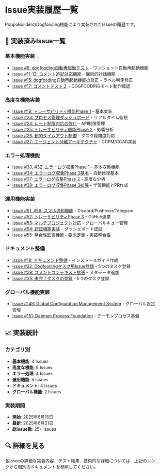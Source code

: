 # Issue実装履歴一覧

PoppoBuilderのDogfooding機能により実装されたIssueの履歴です。

## 🎯 実装済みIssue一覧

### 基本機能実装
- [Issue #8: dogfooding自動再起動テスト](issue-8.md) - ワンショット自動再起動機能
- [Issue #11-12: コメント追記対応機能](issue-11-12.md) - 継続的対話機能
- [Issue #15: dogfooding自動再起動機能の修正](issue-15.md) - ラベル判定修正
- [Issue #17: コメントテスト２](issue-17.md) - DOGFOODINGモード動作確認

### 高度な機能実装
- [Issue #19: トレーサビリティ機能Phase 1](issue-19.md) - 基本実装
- [Issue #23: プロセス管理ダッシュボード](issue-23.md) - リアルタイム監視
- [Issue #24: レート制限対応の強化](issue-24.md) - API制限管理
- [Issue #25: トレーサビリティ機能Phase 2](issue-25.md) - 影響分析
- [Issue #26: 動的タイムアウト制御](issue-26.md) - タスク複雑度対応
- [Issue #27: エージェント分離アーキテクチャ](issue-27.md) - CCPM/CCAG実装

### エラー処理機能
- [Issue #30, #32: エラーログ収集Phase 1](issue-30-32.md) - 基本収集機能
- [Issue #34: エラーログ収集Phase 3基本](issue-34.md) - 自動修復基本
- [Issue #37: エラーログ収集Phase 2](issue-37.md) - 高度な分析
- [Issue #38: エラーログ収集Phase 3拡張](issue-38.md) - 学習機能とPR作成

### 運用機能実装
- [Issue #51, #56: スマホ通知機能](issue-51-56.md) - Discord/Pushover/Telegram
- [Issue #52: トレーサビリティPhase 3](issue-52.md) - GitHub連携
- [Issue #53: マルチプロジェクト対応](issue-53.md) - グローバルキュー管理
- [Issue #54: 認証機能実装](issue-54.md) - ダッシュボード認証
- [Issue #55: 整合性監査機能](issue-55.md) - 要求定義・実装整合性

### ドキュメント整備
- [Issue #18: ドキュメント整備](issue-18.md) - インストールガイド作成
- [Issue #22: Dogfoodingタスク用Issue登録](issue-22.md) - 5つのタスク登録
- [Issue #29: コメントコンテキスト拡張](issue-29.md) - メタデータ追加
- [Issue #35: 未完了タスクの登録](issue-35.md) - 5つのタスク登録

### グローバル機能実装
- [Issue #149: Global Configuration Management System](issue-149-global-config.md) - グローバル設定管理
- [Issue #151: Daemon Process Foundation](issue-151-daemon-process.md) - デーモンプロセス基盤

## 📈 実装統計

### カテゴリ別
- **基本機能**: 4 Issues
- **高度な機能**: 6 Issues
- **エラー処理**: 4 Issues
- **運用機能**: 5 Issues
- **ドキュメント**: 4 Issues
- **グローバル機能**: 2 Issues

### 実装期間
- **開始**: 2025年6月16日
- **最新**: 2025年6月21日
- **総Issue数**: 25+ Issues

## 🔍 詳細を見る

各Issueの詳細な実装内容、テスト結果、技術的な詳細については、上記のリンクから個別のドキュメントを参照してください。